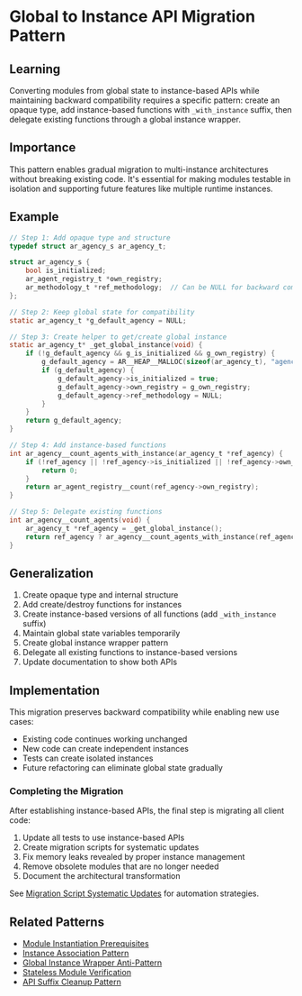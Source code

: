 # Global to Instance API Migration Pattern

## Learning
Converting modules from global state to instance-based APIs while maintaining backward compatibility requires a specific pattern: create an opaque type, add instance-based functions with `_with_instance` suffix, then delegate existing functions through a global instance wrapper.

## Importance
This pattern enables gradual migration to multi-instance architectures without breaking existing code. It's essential for making modules testable in isolation and supporting future features like multiple runtime instances.

## Example
```c
// Step 1: Add opaque type and structure
typedef struct ar_agency_s ar_agency_t;

struct ar_agency_s {
    bool is_initialized;
    ar_agent_registry_t *own_registry;
    ar_methodology_t *ref_methodology;  // Can be NULL for backward compatibility
};

// Step 2: Keep global state for compatibility
static ar_agency_t *g_default_agency = NULL;

// Step 3: Create helper to get/create global instance
static ar_agency_t* _get_global_instance(void) {
    if (!g_default_agency && g_is_initialized && g_own_registry) {
        g_default_agency = AR__HEAP__MALLOC(sizeof(ar_agency_t), "agency global instance");
        if (g_default_agency) {
            g_default_agency->is_initialized = true;
            g_default_agency->own_registry = g_own_registry;
            g_default_agency->ref_methodology = NULL;
        }
    }
    return g_default_agency;
}

// Step 4: Add instance-based functions
int ar_agency__count_agents_with_instance(ar_agency_t *ref_agency) {
    if (!ref_agency || !ref_agency->is_initialized || !ref_agency->own_registry) {
        return 0;
    }
    return ar_agent_registry__count(ref_agency->own_registry);
}

// Step 5: Delegate existing functions
int ar_agency__count_agents(void) {
    ar_agency_t *ref_agency = _get_global_instance();
    return ref_agency ? ar_agency__count_agents_with_instance(ref_agency) : 0;
}
```

## Generalization
1. Create opaque type and internal structure
2. Add create/destroy functions for instances
3. Create instance-based versions of all functions (add `_with_instance` suffix)
4. Maintain global state variables temporarily
5. Create global instance wrapper pattern
6. Delegate all existing functions to instance-based versions
7. Update documentation to show both APIs

## Implementation
This migration preserves backward compatibility while enabling new use cases:
- Existing code continues working unchanged
- New code can create independent instances
- Tests can create isolated instances
- Future refactoring can eliminate global state gradually

### Completing the Migration
After establishing instance-based APIs, the final step is migrating all client code:
1. Update all tests to use instance-based APIs
2. Create migration scripts for systematic updates
3. Fix memory leaks revealed by proper instance management
4. Remove obsolete modules that are no longer needed
5. Document the architectural transformation

See [Migration Script Systematic Updates](migration-script-systematic-updates.md) for automation strategies.

## Related Patterns
- [Module Instantiation Prerequisites](module-instantiation-prerequisites.md)
- [Instance Association Pattern](instance-association-pattern.md)
- [Global Instance Wrapper Anti-Pattern](global-instance-wrapper-anti-pattern.md)
- [Stateless Module Verification](stateless-module-verification.md)
- [API Suffix Cleanup Pattern](api-suffix-cleanup-pattern.md)